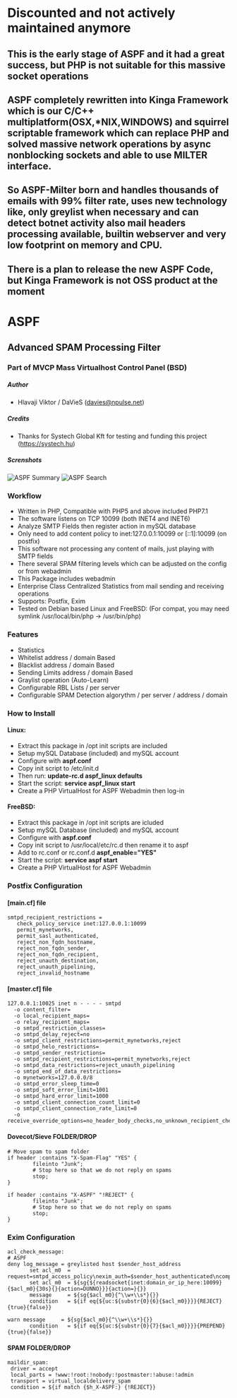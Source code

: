 # Discounted and not actively maintained anymore
## This is the early stage of ASPF and it had a great success, but PHP is not suitable for this massive socket operations
## ASPF completely rewritten into Kinga Framework which is our C/C++ multiplatform(OSX,*NIX,WINDOWS) and squirrel scriptable framework which can replace PHP and solved massive network operations by async nonblocking sockets and able to use MILTER interface.
## So ASPF-Milter born and handles thousands of emails with 99% filter rate, uses new technology like, only greylist when necessary and can detect botnet activity also mail headers processing available, builtin webserver and very low footprint on memory and CPU.
##
## There is a plan to release the new ASPF Code, but Kinga Framework is not OSS product at the moment

# ASPF
## Advanced SPAM Processing Filter
### Part of MVCP Mass Virtualhost Control Panel (BSD)

##### Author
- Hlavaji Viktor / DaVieS (davies@npulse.net)

##### Credits
- Thanks for Systech Global Kft for testing and funding this project (https://systech.hu)

##### Screnshots
![ASPF Summary](/aspf-1.png?raw=true "ASPF Summary")
![ASPF Search](/aspf-2.png?raw=true "ASPF Search")

### Workflow
- Written in PHP, Compatible with PHP5 and above included PHP7.1
- The software listens on TCP 10099 (both INET4 and INET6)
- Analyze SMTP Fields then register action in mySQL database
- Only need to add content policy to inet:127.0.0.1:10099 or [::1]:10099 (on postfix)
- This software not processing any content of mails, just playing with SMTP fields
- There several SPAM filtering levels which can be adjusted on the config or from webadmin
- This Package includes webadmin
- Enterprise Class Centralized Statistics from mail sending and receiving operations
- Supports: Postfix, Exim
- Tested on Debian based Linux and FreeBSD: (For compat, you may need symlink /usr/local/bin/php -> /usr/bin/php)

### Features
- Statistics
- Whitelist address / domain Based
- Blacklist address / domain Based
- Sending Limits address / domain Based
- Graylist operation (Auto-Learn)
- Configurable RBL Lists / per server
- Configurable SPAM Detection algorythm / per server / address / domain


### How to Install
#### Linux:
- Extract this package in /opt init scripts are included
- Setup mySQL Database (included) and mySQL account
- Configure with **aspf.conf**
- Copy init script to /etc/init.d
- Then run: **update-rc.d aspf_linux defaults**
- Start the script: **service aspf_linux start**
- Create a PHP VirtualHost for ASPF Webadmin then log-in

#### FreeBSD:
- Extract this package in /opt init scripts are icluded
- Setup mySQL Database (included) and mySQL account
- Configure with **aspf.conf**
- Copy init script to /usr/local/etc/rc.d then rename it to aspf
- Add to rc.conf or rc.conf.d **aspf_enable="YES"**
- Start the script: **service aspf start**
- Create a PHP VirtualHost for ASPF Webadmin

### Postfix Configuration

#### [main.cf] file
````
smtpd_recipient_restrictions =
   check_policy_service inet:127.0.0.1:10099
   permit_mynetworks,
   permit_sasl_authenticated,
   reject_non_fqdn_hostname,
   reject_non_fqdn_sender,
   reject_non_fqdn_recipient,
   reject_unauth_destination,
   reject_unauth_pipelining,
   reject_invalid_hostname
````

#### [master.cf] file
````
127.0.0.1:10025 inet n - - - - smtpd
  -o content_filter=
  -o local_recipient_maps=
  -o relay_recipient_maps=
  -o smtpd_restriction_classes=
  -o smtpd_delay_reject=no
  -o smtpd_client_restrictions=permit_mynetworks,reject
  -o smtpd_helo_restrictions=
  -o smtpd_sender_restrictions=
  -o smtpd_recipient_restrictions=permit_mynetworks,reject
  -o smtpd_data_restrictions=reject_unauth_pipelining
  -o smtpd_end_of_data_restrictions=
  -o mynetworks=127.0.0.0/8
  -o smtpd_error_sleep_time=0
  -o smtpd_soft_error_limit=1001
  -o smtpd_hard_error_limit=1000
  -o smtpd_client_connection_count_limit=0
  -o smtpd_client_connection_rate_limit=0
  -o receive_override_options=no_header_body_checks,no_unknown_recipient_checks
````

#### Dovecot/Sieve FOLDER/DROP
````
# Move spam to spam folder
if header :contains "X-Spam-Flag" "YES" {
        fileinto "Junk";
        # Stop here so that we do not reply on spams
        stop;
}

if header :contains "X-ASPF" "!REJECT" {
        fileinto "Junk";
        # Stop here so that we do not reply on spams
        stop;
}
````


### Exim Configuration
````
acl_check_message:
# ASPF
deny log_message = greylisted host $sender_host_address
       set acl_m0  = request=smtpd_access_policy\nexim_auth=$sender_host_authenticated\ncompatibility=exim\nprotocol_state=RCPT\nprotocol_name=${uc:$received_protocol}\nhelo_name=$sender_helo_name\nclient_address=$sender_host_address\nclient_name=$sender_host_name\nsender=$sender_address\nrecipient=$recipients\n\n
       set acl_m0  = ${sg{${readsocket{inet:domain_or_ip_here:10099}{$acl_m0}{30s}{}{action=DUNNO}}}{action=}{}}
       message     = ${sg{$acl_m0}{^\\w+\\s*}{}}
       condition   = ${if eq{${uc:${substr{0}{6}{$acl_m0}}}}{REJECT}{true}{false}}

warn message     = ${sg{$acl_m0}{^\\w+\\s*}{}}
       condition   = ${if eq{${uc:${substr{0}{7}{$acl_m0}}}}{PREPEND}{true}{false}}
````

#### SPAM FOLDER/DROP
````
maildir_spam:
 driver = accept
 local_parts = !www:!root:!nobody:!postmaster:!abuse:!admin
 transport = virtual_localdelivery_spam
 condition = ${if match {$h_X-ASPF:} {!REJECT}}
````

